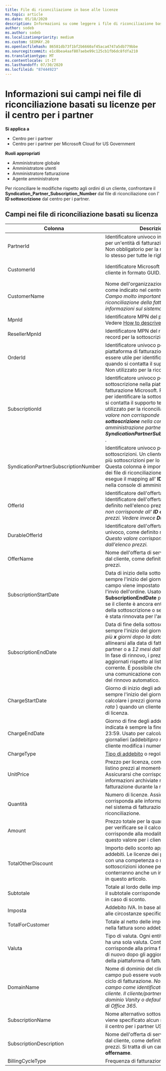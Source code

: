 ```yaml
---
title: File di riconciliazione in base alle licenze
ms.topic: article
ms.date: 05/18/2020
description: Informazioni su come leggere i file di riconciliazione basati sulle licenze nel centro per i partner. Questo articolo illustra il significato di ogni campo nel file di ricognizione basato sulle licenze.
author: sodeb
ms.author: sodeb
ms.localizationpriority: medium
ms.custom: SEOMAY.20
ms.openlocfilehash: 86581db73f1bf2b6660af45aca4747a5db779bbe
ms.sourcegitcommit: e1c8bea4aaf807aebe99c125cb1fb6dc8fdfa210
ms.translationtype: MT
ms.contentlocale: it-IT
ms.lasthandoff: 07/30/2020
ms.locfileid: "87444923"
---
```

# <a name="understand-the-fields-in-partner-center-license-based-reconciliation-files"></a>Informazioni sui campi nei file di riconciliazione basati su licenze per il centro per i partner

**Si applica a**

- Centro per i partner
- Centro per i partner per Microsoft Cloud for US Government

**Ruoli appropriati**
- Amministratore globale
- Amministratore utenti
- Amministratore fatturazione
- Agente amministratore

Per riconciliare le modifiche rispetto agli ordini di un cliente, confrontare il **Syndication_Partner_Subscription_Number** dal file di riconciliazione con l' **ID sottoscrizione** dal centro per i partner.

## <a name="fields-in-license-based-reconciliation-files"></a>Campi nei file di riconciliazione basati su licenza

| Colonna | Descrizione | Valore di esempio |
| ------ | ----------- | ------------ |
| PartnerId | Identificatore univoco in formato GUID per un'entità di fatturazione specifica. Non obbligatorio per la riconciliazione. È lo stesso per tutte le righe. | *8ddd03642-test-test-test-46b58d356b4e* |
| CustomerId | Identificatore Microsoft univoco per il cliente in formato GUID. | *12ABCD34-001A-BCD2-987C-3210ABCD5678* |
| CustomerName | Nome dell'organizzazione del cliente, come indicato nel centro per i partner. *Campo molto importante per la riconciliazione della fattura con le informazioni sul sistema.* | *Test Customer A* |
| MpnId | Identificatore MPN del partner CSP. Vedere [How to descrivere by partner](use-the-reconciliation-files.md#itemize-reconciliation-files-by-partner). | *4390934* |
| ResellerMpnId | Identificatore MPN del rivenditore del record per la sottoscrizione.  |
| OrderId | Identificatore univoco per un ordine nella piattaforma di fatturazione Microsoft. Può essere utile per identificare l'ordine quando si contatta il supporto tecnico. Non utilizzato per la riconciliazione. | *566890604832738111* |
| SubscriptionId | Identificatore univoco per una sottoscrizione nella piattaforma di fatturazione Microsoft. Può essere utile per identificare la sottoscrizione quando si contatta il supporto tecnico. Non utilizzato per la riconciliazione. *Questo valore non corrisponde all' **ID sottoscrizione** nella console di amministrazione partner. Vedere invece **SyndicationPartnerSubscriptionNumber** .* | *usCBMgAAAAAAAAIA* |
| SyndicationPartnerSubscriptionNumber | Identificatore univoco per le sottoscrizioni. Un cliente può disporre di più sottoscrizioni per lo stesso piano. Questa colonna è importante per l'analisi dei file di riconciliazione. Questo campo esegue il mapping all' **ID sottoscrizione** nella console di amministrazione partner. | *fb977ab5-test-test-test-24c8d9591708* |
| OfferId | Identificatore dell'offerta univoco. Identificatore dell'offerta standard, come definito nell'elenco prezzi. *Questo valore non corrisponde all' **ID offerta** nell'elenco prezzi. Vedere invece **DurableOfferID** .* | *FE616D64-E9A8-40EF-843F-152E9BBEF3D1* |
| DurableOfferId | Identificatore dell'offerta durevole univoco, come definito nell'elenco prezzi. *Questo valore corrisponde all' **ID offerta** dall'elenco prezzi.* | *1017D7F3-6D7F-4BFA-BDD8-79BC8F104E0C* |
| OfferName | Nome dell'offerta di servizio acquistata dal cliente, come definito nel listino prezzi. | *Microsoft Office 365 (Piano E3)* |
| SubscriptionStartDate | Data di inizio della sottoscrizione. L'ora è sempre l'inizio del giorno, 0:00. Questo campo viene impostato sul giorno dopo l'invio dell'ordine. Usato insieme a **SubscriptionEndDate** per determinare: se il cliente è ancora entro il primo anno della sottoscrizione o se la sottoscrizione è stata rinnovata per l'anno successivo. | *2/1/2019 0:00* |
| SubscriptionEndDate | Data di fine della sottoscrizione. L'ora è sempre l'inizio del giorno, 0:00. *12 mesi più **x** giorni dopo la data di inizio* per allinearsi alla data di fatturazione del partner o a *12 mesi dalla data di rinnovo*. In fase di rinnovo, i prezzi vengono aggiornati rispetto al listino prezzi corrente. È possibile che venga richiesta una comunicazione con il cliente prima del rinnovo automatico. | *2/1/2019 0:00* |
| ChargeStartDate | Giorno di inizio degli addebiti. L'ora è sempre l'inizio del giorno, 0:00. Usato per calcolare i prezzi giornalieri (addebiti*pro rata* ) quando un cliente modifica i numeri di licenza. | *2/1/2019 0:00* |
| ChargeEndDate | Giorno di fine degli addebiti. L'ora indicata è sempre la fine della giornata, le 23:59. Usato per calcolare i prezzi giornalieri (addebiti*pro rata* ) quando un cliente modifica i numeri di licenza. | *2/28/2019 23:59* |
| ChargeType | [Tipo di addebito](recon-file-charge-types.md) o regolazione. | Vedere [tipi di addebito](recon-file-charge-types.md). |
| UnitPrice | Prezzo per licenza, come pubblicato nel listino prezzi al momento dell'acquisto. Assicurarsi che corrisponda alle informazioni archiviate nel sistema di fatturazione durante la riconciliazione. | *6,82* |
| Quantità | Numero di licenze. Assicurarsi che corrisponda alle informazioni archiviate nel sistema di fatturazione durante la riconciliazione. | *2* |
| Amount | Prezzo totale per la quantità. Utilizzato per verificare se il calcolo della quantità corrisponde alla modalità di calcolo di questo valore per i clienti. | *13.32* |
| TotalOtherDiscount | Importo dello sconto applicato a questi addebiti. Le licenze dei prodotti incluse con una competenza o mappe, o nuove sottoscrizioni idonee per un incentivo, conterranno anche un importo di sconto in questo articolo. | *2,32* |
| Subtotale | Totale al lordo delle imposte. Controlla se il subtotale corrisponde al totale previsto, in caso di sconto. | *11* |
| Imposta | Addebito IVA. In base alle regole fiscali e alle circostanze specifiche del mercato. | *0* |
| TotalForCustomer | Totale al netto delle imposte. Verifica se nella fattura sono addebitate imposte. | *11* |
| Valuta | Tipo di valuta. Ogni entità di fatturazione ha una sola valuta. Controllare se corrisponde alla prima fattura. Controllare di nuovo dopo gli aggiornamenti principali della piattaforma di fatturazione. | *EUR* |
| DomainName | Nome di dominio del cliente. Questo campo può essere vuoto fino al secondo ciclo di fatturazione. *Non usare questo campo come identificatore univoco per il cliente. Il cliente/partner può aggiornare il dominio Vanity o default tramite il portale di Office 365.* | *example.onmicrosoft.com* |
| SubscriptionName | Nome alternativo sottoscrizione. Se non viene specificato alcun nome alternativo, il centro per i partner USA l' **offerta**. | *PROGETTO ONLINE* |
| SubscriptionDescription | Nome dell'offerta di servizio acquistata dal cliente, come definito nel listino prezzi. Si tratta di un campo identico a **offername**. | *PROJECT ONLINE PREMIUM WITHOUT PROJECT CLIENT* |
| BillingCycleType | Frequenza di fatturazione una volta.| *Monthly* (Mensile) |